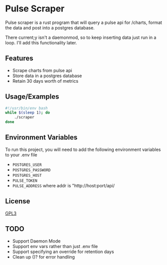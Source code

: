 
# Pulse Scraper

Pulse scraper is a rust program that will query a pulse api for /charts, format the data and post into a postgres database.

There current;y isn't a daemonmod, so to keep inserting data just run in a loop. I'll add this functionality later.

## Features

- Scrape charts from pulse api
- Store data in a postgres database
- Retain 30 days worth of metrics


## Usage/Examples

```bash
#!/usr/bin/env bash
while $(sleep 1); do
    ./scraper
done

```


## Environment Variables

To run this project, you will need to add the following environment variables to your .env file

- `POSTGRES_USER`
- `POSTGRES_PASSWORD`
- `POSTGRES_HOST`
- `PULSE_TOKEN`
- `PULSE_ADDRESS` where addr is "http://host:port/api/



## License

[GPL3](https://www.gnu.org/licenses/gpl-3.0.en.html#license-text)


## TODO
- Support Daemon Mode
- Support env vars rather than just .env file
- Support specifying an override for retention days
- Clean up ()? for error handling
